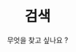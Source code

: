 ---
layout: search
title: 검색
permalink: /search/
subtitle: "무엇을 찾고 싶나요 ?"
feature-img: "assets/img/pexels/search-map.jpeg"
icon: "fa-search"
---